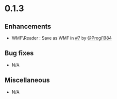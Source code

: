 # 0.1.3

## Enhancements

- WMF\Reader : Save as WMF in [#7](https://github.com/PHPOffice/WMF/pull/7) by [@Progi1984](https://github/Progi1984)

## Bug fixes

- N/A

## Miscellaneous

- N/A
 